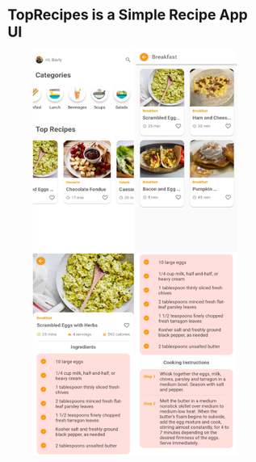 # **TopRecipes is a Simple Recipe App UI**

<p align="center"><img src="readme-images/1.jpg" width=200 height= 400> <img src="readme-images/2.jpg" width=200 height= 400> <img src="readme-images/3.jpg" width=200 height= 400> <img src="readme-images/4.jpg" width=200 height= 400></p>
